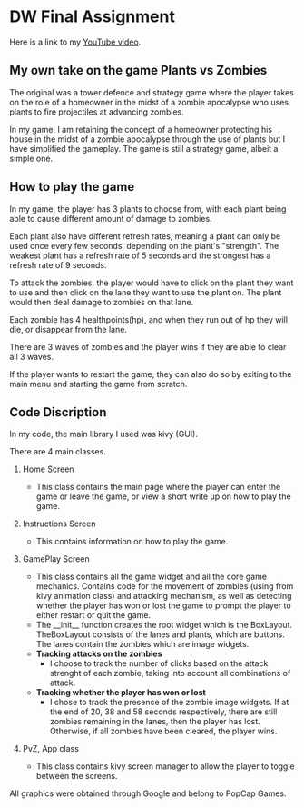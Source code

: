 # DW Final Assignment

Here is a link to my [YouTube video](https://youtu.be/WrK25hRxH-s).

## My own take on the game Plants vs Zombies

The original was a tower defence and strategy game where the player takes on the role of a homeowner in the midst of a zombie apocalypse who uses plants to fire projectiles at advancing zombies.

In my game, I am retaining the concept of a homeowner protecting his house in the midst of a zombie apocalypse through the use of plants but I have simplified the gameplay. The game is still a strategy game, albeit a simple one.

## How to play the game

In my game, the player has 3 plants to choose from, with each plant being able to cause different amount of damage to zombies.

Each plant also have different refresh rates, meaning a plant can only be used once every few seconds, depending on the plant's "strength". The weakest plant has a refresh rate of 5 seconds and the strongest has a refresh rate of 9 seconds.

To attack the zombies, the player would have to click on the plant they want to use and then click on the lane they want to use the plant on. The plant would then deal damage to zombies on that lane.

Each zombie has 4 healthpoints(hp), and when they run out of hp they will die, or disappear from the lane.

There are 3 waves of zombies and the player wins if they are able to clear all 3 waves.

If the player wants to restart the game, they can also do so by exiting to the main menu and starting the game from scratch.

## Code Discription

In my code, the main library I used was kivy (GUI).

There are 4 main classes.

1. Home Screen
    - This class contains the main page where the player can enter the game or leave the game, or view a short write up on how to play the game.

2. Instructions Screen
    - This contains information on how to play the game.

3. GamePlay Screen
    - This class contains all the game widget and all the core game mechanics. Contains code for the movement of zombies (using from kivy animation class) and attacking mechanism, as well as detecting whether the player has won or lost the game to prompt the player to either restart or quit the game.
    - The \_\_init__ function creates the root widget which is the BoxLayout. TheBoxLayout consists of the lanes and plants, which are buttons. The lanes contain the zombies which are image widgets.
    - __Tracking attacks on the zombies__
        - I choose to track the number of clicks based on the attack strenght of each zombie, taking into account all combinations of attack.
    - __Tracking whether the player has won or lost__
        - I chose to track the presence of the zombie image widgets. If at the end of 20, 38 and 58 seconds respectively, there are still zombies remaining in the lanes, then the player has lost. Otherwise, if all zombies have been cleared, the player wins.

4. PvZ, App class
    - This class contains kivy screen manager to allow the player to toggle between the screens.

All graphics were obtained through Google and belong to PopCap Games.
